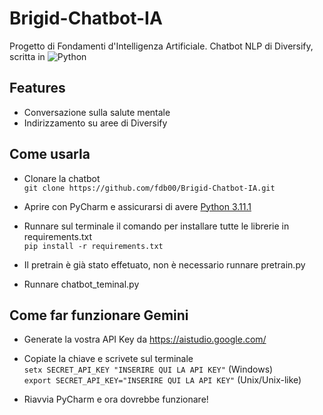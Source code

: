 # Brigid-Chatbot-IA
Progetto di Fondamenti d'Intelligenza Artificiale.
Chatbot NLP di Diversify, scritta in ![Python](https://img.shields.io/badge/python-3.11.1-blue)

## Features
- Conversazione sulla salute mentale
- Indirizzamento su aree di Diversify

## Come usarla
- Clonare la chatbot  
` git clone https://github.com/fdb00/Brigid-Chatbot-IA.git `
  
- Aprire con PyCharm e assicurarsi di avere [Python 3.11.1](https://img.shields.io/badge/python-3.11.1-blue)
  
- Runnare sul terminale il comando per installare tutte le librerie in requirements.txt  
` pip install -r requirements.txt `

- Il pretrain è già stato effetuato, non è necessario runnare pretrain.py
  
- Runnare chatbot_teminal.py 

## Come far funzionare Gemini
- Generate la vostra API Key da https://aistudio.google.com/
- Copiate la chiave e scrivete sul terminale  
` setx SECRET_API_KEY "INSERIRE QUI LA API KEY" ` (Windows)  
` export SECRET_API_KEY="INSERIRE QUI LA API KEY" ` (Unix/Unix-like)  

- Riavvia PyCharm e ora dovrebbe funzionare!
